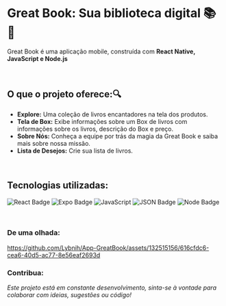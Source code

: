 # Great Book: Sua biblioteca digital 📚📱

Great Book é uma aplicação mobile, construída com **React Native, JavaScript e Node.js** 

<br>

## **O que o projeto oferece:**:mag:

- **Explore:** Uma coleção de livros encantadores na tela dos produtos.
- **Tela de Box:** Exibe informações sobre um Box de livros com informações sobre os livros, descrição do Box e preço.
- **Sobre Nós:** Conheça a equipe por trás da magia da Great Book e saiba mais sobre nossa missão.
- **Lista de Desejos:** Crie sua lista de livros.
  
<br>

## **Tecnologias utilizadas:**

![React Badge](https://img.shields.io/badge/React-61DAFB?logo=react&logoColor=000&style=for-the-badge)
![Expo Badge](https://img.shields.io/badge/Expo-000020?logo=expo&logoColor=fff&style=for-the-badge)
![JavaScript](https://img.shields.io/badge/javascript-%23323330.svg?style=for-the-badge&logo=javascript&logoColor=%23F7DF1E)
![JSON Badge](https://img.shields.io/badge/JSON-000?logo=json&logoColor=fff&style=for-the-badge)
![Node Badge](https://img.shields.io/badge/Node-5FA04E?logo=nodedotjs&logoColor=fff&style=flat-square)

<br>

### **De uma olhada:**

<p align = "center">

https://github.com/Lybnih/App-GreatBook/assets/132515156/616cfdc6-cea6-40d5-ac77-8e56eaf2693d

</p>

### **Contribua:**

*Este projeto está em constante desenvolvimento, sinta-se à vontade para colaborar com ideias, sugestões ou código!*
